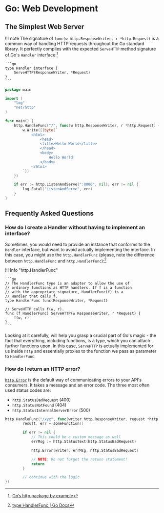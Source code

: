 # Go: Web Development
## The Simplest Web Server

!!! note
    The signature of `func(w http.ResponseWriter, r *http.Request)` is a common way of handling HTTP requests throughout the Go standard library. It perfectly complies with the expected `ServeHTTP` method signature of Go's `Handler` interface:[^handler]

    ```go
    type Handler interface {
	    ServeHTTP(ResponseWriter, *Request)
    }
    ```

```go
package main

import (
	"log"
	"net/http"
)

func main() {
	http.HandleFunc("/", func(w http.ResponseWriter, r *http.Request) {
		w.Write([]byte(`
			<html>
				<head>
				<title>Hello World</title>
				</head>
				<body>
					Hello World!
				</body>
			</html>
    	`))
	})

	if err := http.ListenAndServe(":8000", nil); err != nil {
		log.Fatal("ListenAndServe", err)
	}
}
```

[^handler]: [Go’s http package by example](https://cryptic.io/go-http/)

## Frequently Asked Questions
### How do I create a Handler without having to implement an interface?
Sometimes, you would need to provide an instance that conforms to the  `Handler` interface, but want to avoid actually implementing the interface. In this case, you might use the `http.HandlerFunc` (please, note the difference between `http.HandleFunc` and `http.HandlerFunc`):[^handlerfunc]

!!! info "http.HandlerFunc"

	```go
	// The HandlerFunc type is an adapter to allow the use of
	// ordinary functions as HTTP handlers. If f is a function
	// with the appropriate signature, HandlerFunc(f) is a
	// Handler that calls f.
	type HandlerFunc func(ResponseWriter, *Request)

	// ServeHTTP calls f(w, r).
	func (f HandlerFunc) ServeHTTP(w ResponseWriter, r *Request) {
		f(w, r)
	}
	```

Looking at it carefully, will help you grasp a crucial part of Go's magic - the fact that everything, including functions, is a type, which you can attach further functions upon. In this case, `ServeHTTP` is actually implemented for us inside `http` and essentially proxies to the function we pass as parameter to `HandlerFunc`.

[^handlerfunc]: [type HandlerFunc | Go Docs](https://golang.org/src/net/http/server.go?s=59707:59754#L1987)

### How do I return an HTTP error?

[`http.Error`](https://devdocs.io/go/net/http/index#Error) is the default way of communicating errors to your API's consumers. It takes a message and an error code. The three most often used status codes are:

- `http.StatusBadRequest` (400)
- `http.StatusNotFound` (404)
- `http.StatusInternalServerError` (500)

```go
http.HandleFunc("/xyz", func(writer http.ResponseWriter, request *http.Request) {
		result, err = someFunction()

		if err != nil {
			// This could be a custom message as well
			errMsg := http.StatusText(http.StatusBadRequest)

			http.Error(writer, errMsg, http.StatusBadRequest)

			// NOTE: Do not forget the retunn statement!
			return
		}

		// continue with the logic
})
```
